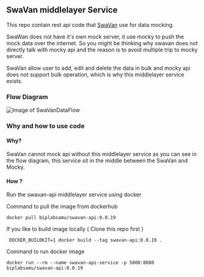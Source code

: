 ## SwaVan middlelayer Service

This repo contain rest api code that [SwaVan]("https://swavan.io/") use for data mocking.

SwaWan does not have it's own mock server, it use mocky to push the mock data over the internet. So you might be thinking why swavan does not directly talk with mocky api and the reason is to avoid multiple trip to mocky server.

SwaVan allow user to add, edit and delete the data in bulk and mocky api does not support bulk operation, which is why this middlelayer service exists.

### Flow Diagram

![Image of SwaVanDataFlow](https://miro.medium.com/max/1140/1*MKGcoWB9JM3RRqJa7by2uA.png)


### Why and how to use code

#### Why?
SwaVan cannot mock api without this middlelayer service as you can see in the flow diagram, this service sit in the middle between the SwaVan and Mocky.

#### How ?

Run the swavan-api middlelayer service using docker

Command to pull the image from dockerhub
```
docker pull biplabsamu/swavan-api:0.0.19
```

If you like to build image locally ( Clone this repo first )
```
 DOCKER_BUILDKIT=1 docker build --tag swavan-api:0.0.19 .
```

Command to run docker image
```
docker run --rm --name swavan-api-service -p 5000:8080 biplabsamu/swavan-api:0.0.19
```
